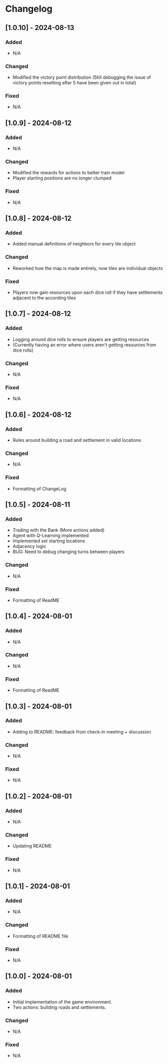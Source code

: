 # Changelog

## [1.0.10] - 2024-08-13
### Added
- N/A

### Changed
- Modified the victory point distribution (Still debugging the issue of victory points resetting after 5 have been given out in total)

### Fixed
- N/A

## [1.0.9] - 2024-08-12
### Added
- N/A

### Changed
- Modified the rewards for actions to better train model
- Player starting positions are no longer clumped

### Fixed
- N/A

## [1.0.8] - 2024-08-12
### Added
- Added manual definitions of neighbors for every tile object

### Changed
- Reworked how the map is made entirely, now tiles are individual objects

### Fixed
- Players now gain resources upon each dice roll if they have settlements adjacent to the according tiles

## [1.0.7] - 2024-08-12
### Added
- Logging around dice rolls to ensure players are getting resources
- (Currently having an error where users aren't getting resources from dice rolls)

### Changed
- N/A

### Fixed
- N/A

## [1.0.6] - 2024-08-12
### Added
- Rules around building a road and settlement in valid locations

### Changed
- N/A

### Fixed
- Formatting of ChangeLog

## [1.0.5] - 2024-08-11
### Added
- Trading with the Bank (More actions added)
- Agent with Q-Learning implemented
- Implemented set starting locations
- Adjacency logic
- BUG: Need to debug changing turns between players

### Changed
- N/A

### Fixed
- Formatting of ReadME

## [1.0.4] - 2024-08-01
### Added
- N/A

### Changed
- N/A

### Fixed
- Formatting of ReadME

## [1.0.3] - 2024-08-01
### Added
- Adding to README: feedback from check-in meeting + discussion

### Changed
- N/A

### Fixed
- N/A

## [1.0.2] - 2024-08-01
### Added
- N/A

### Changed
- Updating README

### Fixed
- N/A

## [1.0.1] - 2024-08-01
### Added
- N/A

### Changed
- Formatting of README file

### Fixed
- N/A

## [1.0.0] - 2024-08-01
### Added
- Initial implementation of the game environment.
- Two actions: building roads and settlements.

### Changed
- N/A

### Fixed
- N/A
